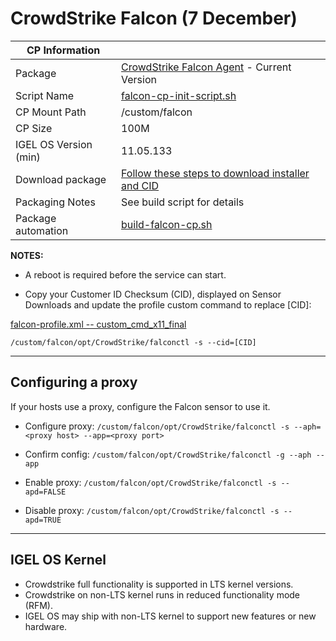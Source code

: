 # CrowdStrike Falcon (7 December)

|  CP Information |            |
|--------------------|------------|
| Package | [CrowdStrike Falcon Agent](https://www.crowdstrike.com/blog/tech-center/install-falcon-sensor-for-linux/) - Current Version |
| Script Name | [falcon-cp-init-script.sh](build/falcon-cp-init-script.sh) |
| CP Mount Path | /custom/falcon |
| CP Size | 100M |
| IGEL OS Version (min) | 11.05.133 |
| Download package | [Follow these steps to download installer and CID](https://www.crowdstrike.com/blog/tech-center/install-falcon-sensor-for-linux/) |
| Packaging Notes | See build script for details |
| Package automation | [build-falcon-cp.sh](build/build-falcon-cp.sh) |

**NOTES:**

- A reboot is required before the service can start.

- Copy your Customer ID Checksum (CID), displayed on Sensor Downloads and update the profile custom command to replace [CID]:

[falcon-profile.xml -- custom_cmd_x11_final](igel/falcon-profile.xml)

```
/custom/falcon/opt/CrowdStrike/falconctl -s --cid=[CID]
   ```

-----

## Configuring a proxy

If your hosts use a proxy, configure the Falcon sensor to use it.

- Configure proxy: `/custom/falcon/opt/CrowdStrike/falconctl -s --aph=<proxy host> --app=<proxy port>`

- Confirm config: `/custom/falcon/opt/CrowdStrike/falconctl -g --aph --app`

- Enable proxy: `/custom/falcon/opt/CrowdStrike/falconctl -s --apd=FALSE`

- Disable proxy: `/custom/falcon/opt/CrowdStrike/falconctl -s --apd=TRUE`

-----

## IGEL OS Kernel

- Crowdstrike full functionality is supported in LTS kernel versions. 
- Crowdstrike on non-LTS kernel runs in reduced functionality mode (RFM).
- IGEL OS may ship with non-LTS kernel to support new features or new hardware.